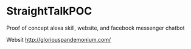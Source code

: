 # StraightTalkPOC
Proof of concept alexa skill, website, and facebook messenger chatbot

Websit http://gloriouspandemonium.com/

